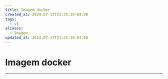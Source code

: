```yaml
---
title: Imagem docker
created_at: 2024-07-17T21:35:10-03:00
tags:
  - v1
aliases:
  - Imagem
updated_at: 2024-07-17T21:35:10-03:00
---
```

# Imagem docker
---

